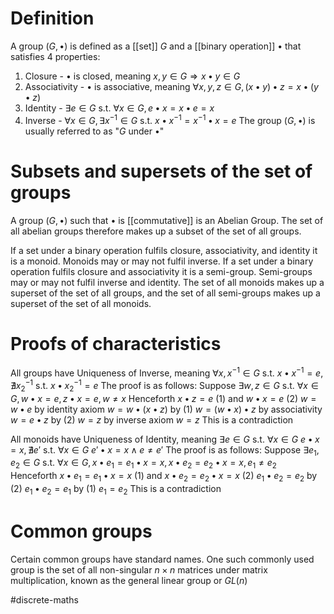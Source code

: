 # Definition
A group $(G, \bullet)$ is defined as a [[set]] $G$ and a [[binary operation]] $\bullet$ that satisfies 4 properties:
1. Closure - $\bullet$ is closed, meaning $x,y \in G \Rightarrow x \bullet y \in G$
2. Associativity - $\bullet$ is associative, meaning $\forall x,y,z \in G , (x \bullet y) \bullet z = x \bullet ( y \bullet z)$
3. Identity - $\exists e \in G \text{ s.t. } \forall x \in G, e \bullet x = x \bullet e = x$
4. Inverse - $\forall x \in G, \exists x^{-1} \in G \text{ s.t. } x \bullet x^{-1} = x^{-1} \bullet x = e$
The group $(G, \bullet)$ is usually referred to as "$G$ under $\bullet$"

# Subsets and supersets of the set of groups
A group $(G, \bullet)$ such that $\bullet$ is [[commutative]] is an Abelian Group. The set of all abelian groups therefore makes up a subset of the set of all groups.

If a set under a binary operation fulfils closure, associativity, and identity it is a monoid. Monoids may or may not fulfil inverse. 
If a set under a binary operation fulfils closure and associativity it is a semi-group.
Semi-groups may or may not fulfil inverse and identity.
The set of all monoids makes up a superset of the set of all groups, and the set of all semi-groups makes up a superset of the set of all monoids.

# Proofs of characteristics
All groups have Uniqueness of Inverse, meaning $\forall x, x^{-1} \in G \text{ s.t. } x \bullet x^{-1} = e, \nexists x^{-1}_2 \text{ s.t. } x \bullet x^{-1}_2 = e$ 
The proof is as follows:
	Suppose $\exists w, z \in G \text{ s.t. } \forall x \in G, w \bullet x = e, z \bullet x = e, w \ne x$
	Henceforth $x \bullet z = e$ (1) and $w \bullet x = e$ (2)
	$w = w \bullet e$ by identity axiom
	$w = w \bullet ( x \bullet z )$ by (1)
	$w = (w \bullet x) \bullet z$ by associativity
	$w = e \bullet z$ by (2)
	$w = z$ by inverse axiom
	$w = z$
	This is a contradiction

All monoids have Uniqueness of Identity, meaning $\exists e \in G \text{ s.t. } \forall x \in G \ e \bullet x = x, \nexists e' \text{ s.t. } \forall x \in G \ e' \bullet x = x \land e \ne e'$
The proof is as follows:
	Suppose $\exists e_1, e_2 \in G \text{ s.t. } \forall x \in G, x \bullet e_1 = e_1 \bullet x = x, x \bullet e_2 = e_2 \bullet x = x, e_1 \ne e_2$
	Henceforth $x \bullet e_1 = e_1 \bullet x = x$ (1) and $x \bullet e_2 = e_2 \bullet x = x$ (2)
	$e_1 \bullet e_2 = e_2$ by (2)
	$e_1 \bullet e_2 = e_1$ by (1)
	$e_1 = e_2$
	This is a contradiction

# Common groups
Certain common groups have standard names.
One such commonly used group is the set of all non-singular $n \times n$ matrices under matrix multiplication, known as the general linear group or $GL(n)$

#discrete-maths